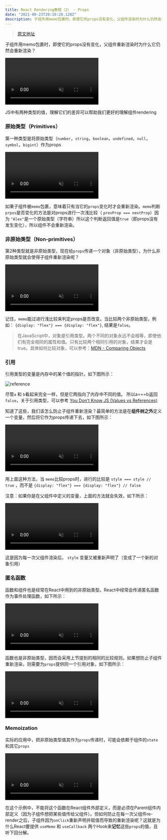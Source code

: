 ```yaml
---
title: React Rendering教程（2） - Props
date: "2021-08-23T20:10:28.128Z"
description: 子组件用memo包裹时，即使它的props没有变化，父组件渲染时为什么仍然会重新渲染？
---
```


> [原文地址](https://alexsidorenko.com/blog/react-render-props/)

子组件用memo包裹时，即使它的props没有变化，父组件重新渲染时为什么它仍然会重新渲染？

<video style="aspect-ratio: 1360/444" autoplay="" loop="" muted="" playsinline="" src="https://alexsidorenko.com/d91b67ddf615a785590f75ad157804ee/non-primitive-prop-rerenders-v3.mp4"></video>

JS中有两种类型的值，理解它们的差异可以帮助我们更好的理解组件rendering

### 原始类型（Primitives）

第一种类型是将原始类型（`number`，`string`，`boolean`，`undefined`，`null`，`symbol`，`bigint`）作为props

<video style="aspect-ratio: 1360/523" autoplay="" loop="" muted="" playsinline="" src="https://alexsidorenko.com/9b11be0c45b37887f2d0fd78f7fd66b2/primitive-value-v3.mp4"></video>

如果子组件被`memo`包裹，意味着只有当它的`props`变化时才会重新渲染。`memo`判断`prpos`是否变化的方法是对props进行一次浅比较（ `prevProp === nextProp`）因为 `"Alex"`是一个原始类型（字符串）所以这个判断返回值是`true`（即props没有发生变化），所以组件不会重新渲染。



### 非原始类型（Non-primitives）

第2种类型就是非原始类型，现在给`props`传递一个对象（非原始类型），为什么非原始类型就会使得子组件重新渲染呢？

<video style="aspect-ratio: 1360/444" autoplay="" loop="" muted="" playsinline="" src="https://alexsidorenko.com/d91b67ddf615a785590f75ad157804ee/non-primitive-prop-rerenders-v3.mp4"></video>

记住，`memo`能过进行浅比较来判定props是否改变。当比较两个非原始类型，例如： `{display: "flex"} === {display: "flex"}`, 结果是`false`。

> 在JavaScript中，对象是引用类型。两个不同的对象永远不会相等，即使他们有完全相同的属性和值。只有比较两个相同引用的对象，结果才会是true。具体如何比较对象，可以参考：[MDN - Comparing Objects](https://developer.mozilla.org/zh-CN/docs/Web/JavaScript/Guide/Working_with_Objects#%E6%AF%94%E8%BE%83%E5%AF%B9%E8%B1%A1)



### 引用

引用类型的变量是内存中的某个值的指针。如下图所示：

 ![reference](https://alexsidorenko.com/static/feeeef14e54a1741e7b174f4450a5cf1/f058b/references.png)

尽管`a` 和 `b`看起来完全一样，但是它两指向了内存中不同的值。 所以a===b返回`false`，关于引用类型，可以参考 [You Don’t Know JS (Values vs References)](https://github.com/getify/You-Dont-Know-JS/blob/2nd-ed/get-started/apA.md#values-vs-references) 

知道了这些，我们该怎么防止子组件重新渲染？最简单的方法是在**组件树之外**定义一个变量，然后将它作为props传递下去，如下图所示：

<video style="aspect-ratio: 1360/585" autoplay="" loop="" muted="" playsinline="" src="https://alexsidorenko.com/47d025c8787e15b6561475091a65d1e0/declare-var-v3.mp4"></video>

用上面这种方法，当 `memo`比较props时，进行的比较是 `style === style // true` ，而不是 `{display: "flex"} === {display: "flex"} // false`

注意：如果你是在父组件中定义的变量，上面的方法就会失效，如下所示：

<video style="aspect-ratio: 1360/584" autoplay="" loop="" muted="" playsinline="" src="https://alexsidorenko.com/31057d13093656291bfc4484ed7ad3ce/declare-var-inside-v3.mp4"></video>

这是因为每一次父组件渲染后， `style` 变量又被重新声明了（变成了一个新的对象引用）



### 匿名函数

函数和组件也是经常在React中用到的非原始类型。React中经常会传递匿名函数作为事件处理函数，如下所示：

<video style="aspect-ratio: 1360/442" autoplay="" loop="" muted="" playsinline="" src="https://alexsidorenko.com/29d4c89bab328ff06f23643da0f99d3c/anonymous-function-v3.mp4"></video>

函数也是非原始类型，因而会采用上节提到的相同的比较规则。如果想防止子组件重新渲染，则需要为`props`提供同一个引用对象，如下图所示：

<video style="aspect-ratio: 1360/565" autoplay="" loop="" muted="" playsinline="" src="https://alexsidorenko.com/02b5ea5370b71cefd29049299f4ad3c1/anonymous-function-reference-v3.mp4"></video>

### Memoization

实际的应用中，把非原始类型值其作为`props`传递时，可能会依赖于组件的`state`和其它`props`

<video style="aspect-ratio: 1360/446" autoplay="" loop="" muted="" playsinline="" src="https://alexsidorenko.com/e0880d4a6b3170f39d4787f64f8c79e9/memoization-v3.mp4"></video>

在这个示例中，不能将这个函数在React组件外部定义，而是必须在Parent组件内部定义（因为子组件想把某些值传给父组件）。但如何防止在每一次父组件re-render之后，子组件因为`onClick`重新声明并赋值而导致的重新渲染呢？这就是为什么React要提供 `useMemo` 和 `useCallback` 两个Hook来**记忆**这些`props`的值，且听下回分解。

